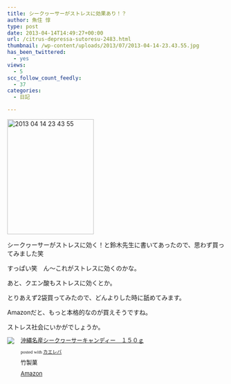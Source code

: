 ```yaml
---
title: シークヮーサーがストレスに効果あり！？
author: 魚住 惇
type: post
date: 2013-04-14T14:49:27+00:00
url: /citrus-depressa-sutoresu-2483.html
thumbnail: /wp-content/uploads/2013/07/2013-04-14-23.43.55.jpg
has_been_twittered:
  - yes
views:
  - 5
scc_follow_count_feedly:
  - 37
categories:
  - 日記

---
```

<img decoding="async" loading="lazy" title="2013-04-14 23.43.55.jpg" src="/wp-content/uploads/2013/04/2013-04-14-23.43.55.jpg" alt="2013 04 14 23 43 55" width="200" height="266" border="0" />

<!--more-->

シークヮーサーがストレスに効く！と鈴木先生に書いてあったので、思わず買ってみました笑</p> 

すっぱい笑　ん〜これがストレスに効くのかな。

あと、クエン酸もストレスに効くとか。</p> 

とりあえず2袋買ってみたので、どんよりした時に舐めてみます。</p> 

Amazonだと、もっと本格的なのが買えそうですね。

ストレス社会にいかがでしょうか。

<div class="kaerebalink-box" style="text-align:left;padding-bottom:20px;font-size:small;/zoom: 1;overflow: hidden;">
  <div class="kaerebalink-image" style="float:left;margin:0 15px 10px 0;">
    <a href="http://www.amazon.co.jp/exec/obidos/ASIN/B002J4PBS6/jn050191-22/ref=nosim/" rel="nofollow" target="_blank"><img decoding="async" src="http://ecx.images-amazon.com/images/I/31gYBd8J0VL._SL160_.jpg" style="border: none;" /></a>
  </div>
  <div class="kaerebalink-info" style="line-height:120%;/zoom: 1;overflow: hidden;">
    <div class="kaerebalink-name" style="margin-bottom:10px;line-height:120%">
      <a href="http://www.amazon.co.jp/exec/obidos/ASIN/B002J4PBS6/jn050191-22/ref=nosim/" rel="nofollow" target="_blank">沖縄名産シークヮーサーキャンディー　１５０ｇ</a></p>
      <div class="kaerebalink-powered-date" style="font-size:8pt;margin-top:5px;font-family:verdana;line-height:120%">
        posted with <a href="http://kaereba.com" target="_blank">カエレバ</a>
      </div>
    </div>
    <div class="kaerebalink-detail" style="margin-bottom:5px;">
      竹製菓
    </div>
    <div class="kaerebalink-link1" style="margin-top:10px;">
      <div class="shoplinkamazon" style="display:inline;margin-right:5px">
        <a href="http://www.amazon.co.jp/gp/search?keywords=%89%AB%93%EA%96%BC%8EY%83V%81%5B%83N%83%8E%81%5B%83T%81%5B&#038;__mk_ja_JP=%83J%83%5E%83J%83i&#038;tag=jn050191-22" rel="nofollow" target="_blank" title="アマゾン" >Amazon</a>
      </div>
    </div>
  </div>
  <div class="booklink-footer" style="clear: left">
  </div>
</div>
